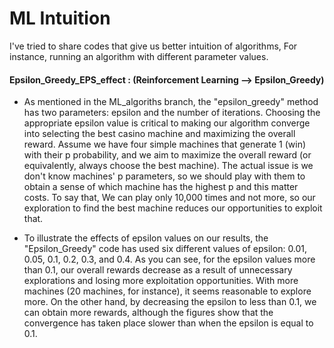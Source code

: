 # ML Intuition


I've tried to share codes that give us better intuition of algorithms, For instance, running an algorithm with different parameter values.


#### Epsilon_Greedy_EPS_effect : (Reinforcement Learning --> Epsilon_Greedy)
  - As mentioned in the ML_algoriths branch, the "epsilon_greedy" method has two parameters: epsilon and the number of iterations. Choosing the appropriate epsilon value is critical to making our algorithm converge into selecting the best casino machine and maximizing the overall reward. Assume we have four simple machines that generate 1 (win) with their p probability, and we aim to maximize the overall reward (or equivalently, always choose the best machine). The actual issue is we don't know machines' p parameters, so we should play with them to obtain a sense of which machine has the highest p and this matter costs. To say that, We can play only 10,000 times and not more, so our exploration to find the best machine reduces our opportunities to exploit that.

  - To illustrate the effects of epsilon values on our results, the "Epsilon_Greedy" code has used six different values of epsilon: 0.01, 0.05, 0.1, 0.2, 0.3, and 0.4. As you can see, for the epsilon values more than 0.1, our overall rewards decrease as a result of unnecessary explorations and losing more exploitation opportunities. With more machines (20 machines, for instance), it seems reasonable to explore more. On the other hand, by decreasing the epsilon to less than 0.1, we can obtain more rewards, although the figures show that the convergence has taken place slower than when the epsilon is equal to 0.1. 
